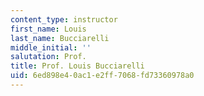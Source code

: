 ```yaml
---
content_type: instructor
first_name: Louis
last_name: Bucciarelli
middle_initial: ''
salutation: Prof.
title: Prof. Louis Bucciarelli
uid: 6ed898e4-0ac1-e2ff-7068-fd73360978a0
---
```

